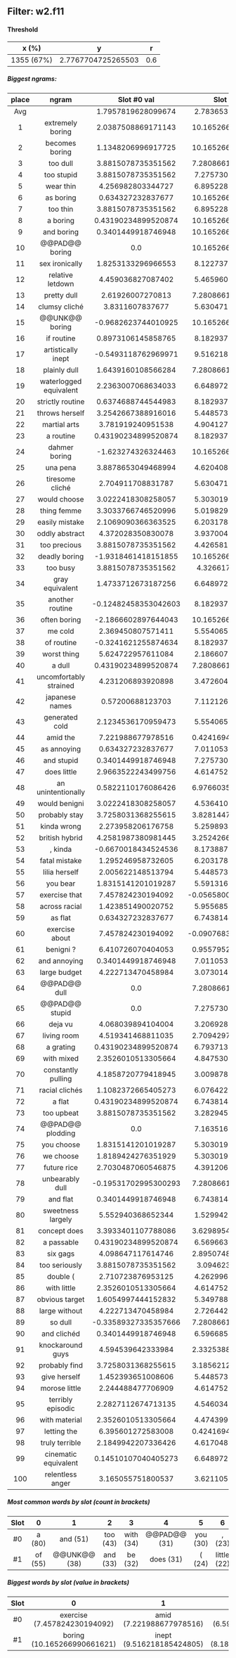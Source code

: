 ## Filter: w2.f11
#### Threshold
x (%) | y | r
:--: | :--: | :--:
1355 (67%) | 2.7767704725265503 | 0.6
##### Biggest ngrams:
place | ngram | Slot #0 val | Slot #1 val | sum
:--: | :--: | :--: | :--: | :--: 
Avg | | 1.7957819628099674 | 2.783653893242023 | | 
1 | extremely boring | 2.0387508869171143 | 10.165266990661621 | 12.204017877578735
2 | becomes boring | 1.1348206996917725 | 10.165266990661621 | 11.300087690353394
3 | too dull | 3.8815078735351562 | 7.2808661460876465 | 11.162374019622803
4 | too stupid | 3.8815078735351562 | 7.275730133056641 | 11.157238006591797
5 | wear thin | 4.256982803344727 | 6.895228385925293 | 11.15221118927002
6 | as boring | 0.634327232837677 | 10.165266990661621 | 10.799594223499298
7 | too thin | 3.8815078735351562 | 6.895228385925293 | 10.77673625946045
8 | a boring | 0.43190234899520874 | 10.165266990661621 | 10.59716933965683
9 | and boring | 0.3401449918746948 | 10.165266990661621 | 10.505411982536316
10 | @@PAD@@ boring | 0.0 | 10.165266990661621 | 10.165266990661621
11 | sex ironically | 1.8253133296966553 | 8.122737884521484 | 9.94805121421814
12 | relative letdown | 4.459036827087402 | 5.465960502624512 | 9.924997329711914
13 | pretty dull | 2.61926007270813 | 7.2808661460876465 | 9.900126218795776
14 | clumsy cliché | 3.8311607837677 | 5.630471706390381 | 9.461632490158081
15 | @@UNK@@ boring | -0.9682623744010925 | 10.165266990661621 | 9.197004616260529
16 | if routine | 0.8973106145858765 | 8.182937622070312 | 9.080248236656189
17 | artistically inept | -0.5493118762969971 | 9.516218185424805 | 8.966906309127808
18 | plainly dull | 1.6439160108566284 | 7.2808661460876465 | 8.924782156944275
19 | waterlogged equivalent | 2.2363007068634033 | 6.648972511291504 | 8.885273218154907
20 | strictly routine | 0.6374688744544983 | 8.182937622070312 | 8.82040649652481
21 | throws herself | 3.2542667388916016 | 5.448573112487793 | 8.702839851379395
22 | martial arts | 3.781919240951538 | 4.904127597808838 | 8.686046838760376
23 | a routine | 0.43190234899520874 | 8.182937622070312 | 8.614839971065521
24 | dahmer boring | -1.623274326324463 | 10.165266990661621 | 8.541992664337158
25 | una pena | 3.8878653049468994 | 4.620408058166504 | 8.508273363113403
26 | tiresome cliché | 2.704911708831787 | 5.630471706390381 | 8.335383415222168
27 | would choose | 3.0222418308258057 | 5.303019046783447 | 8.325260877609253
28 | thing femme | 3.3033766746520996 | 5.019829750061035 | 8.323206424713135
29 | easily mistake | 2.1069090366363525 | 6.203178405761719 | 8.310087442398071
30 | oddly abstract | 4.372028350830078 | 3.937004804611206 | 8.309033155441284
31 | too precious | 3.8815078735351562 | 4.426581382751465 | 8.308089256286621
32 | deadly boring | -1.9318461418151855 | 10.165266990661621 | 8.233420848846436
33 | too busy | 3.8815078735351562 | 4.32661771774292 | 8.208125591278076
34 | gray equivalent | 1.4733712673187256 | 6.648972511291504 | 8.12234377861023
35 | another routine | -0.12482458353042603 | 8.182937622070312 | 8.058113038539886
36 | often boring | -2.1866602897644043 | 10.165266990661621 | 7.978606700897217
37 | me cold | 2.369450807571411 | 5.554065704345703 | 7.923516511917114
38 | of routine | -0.3241621255874634 | 8.182937622070312 | 7.858775496482849
39 | worst thing | 5.624722957611084 | 2.186607599258423 | 7.811330556869507
40 | a dull | 0.43190234899520874 | 7.2808661460876465 | 7.712768495082855
41 | uncomfortably strained | 4.231206893920898 | 3.472604751586914 | 7.7038116455078125
42 | japanese names | 0.57200688123703 | 7.112126350402832 | 7.684133231639862
43 | generated cold | 2.1234536170959473 | 5.554065704345703 | 7.67751932144165
44 | amid the | 7.221988677978516 | 0.4241694211959839 | 7.6461580991744995
45 | as annoying | 0.634327232837677 | 7.011053085327148 | 7.645380318164825
46 | and stupid | 0.3401449918746948 | 7.275730133056641 | 7.6158751249313354
47 | does little | 2.9663522243499756 | 4.614752769470215 | 7.58110499382019
48 | an unintentionally | 0.5822110176086426 | 6.9766035079956055 | 7.558814525604248
49 | would benigni | 3.0222418308258057 | 4.536410331726074 | 7.55865216255188
50 | probably stay | 3.7258031368255615 | 3.8281447887420654 | 7.553947925567627
51 | kinda wrong | 2.273958206176758 | 5.259893417358398 | 7.533851623535156
52 | british hybrid | 4.2581987380981445 | 3.2524266242980957 | 7.51062536239624
53 | , kinda | -0.6670018434524536 | 8.173887252807617 | 7.506885409355164
54 | fatal mistake | 1.295246958732605 | 6.203178405761719 | 7.498425364494324
55 | lilia herself | 2.005622148513794 | 5.448573112487793 | 7.454195261001587
56 | you bear | 1.8315141201019287 | 5.591316223144531 | 7.42283034324646
57 | exercise that | 7.457824230194092 | -0.05658000707626343 | 7.401244223117828
58 | across racial | 1.423851490020752 | 5.955685615539551 | 7.379537105560303
59 | as flat | 0.634327232837677 | 6.743814468383789 | 7.378141701221466
60 | exercise about | 7.457824230194092 | -0.09076833724975586 | 7.367055892944336
61 | benigni ? | 6.410726070404053 | 0.9557952880859375 | 7.36652135848999
62 | and annoying | 0.3401449918746948 | 7.011053085327148 | 7.351198077201843
63 | large budget | 4.222713470458984 | 3.073014736175537 | 7.2957282066345215
64 | @@PAD@@ dull | 0.0 | 7.2808661460876465 | 7.2808661460876465
65 | @@PAD@@ stupid | 0.0 | 7.275730133056641 | 7.275730133056641
66 | deja vu | 4.068039894104004 | 3.206928253173828 | 7.274968147277832
67 | living room | 4.519341468811035 | 2.7094297409057617 | 7.228771209716797
68 | a grating | 0.43190234899520874 | 6.793713569641113 | 7.225615918636322
69 | with mixed | 2.3526010513305664 | 4.847530364990234 | 7.200131416320801
70 | constantly pulling | 4.1858720779418945 | 3.009878635406494 | 7.195750713348389
71 | racial clichés | 1.1082372665405273 | 6.076422214508057 | 7.184659481048584
72 | a flat | 0.43190234899520874 | 6.743814468383789 | 7.175716817378998
73 | too upbeat | 3.8815078735351562 | 3.282945156097412 | 7.164453029632568
74 | @@PAD@@ plodding | 0.0 | 7.163516998291016 | 7.163516998291016
75 | you choose | 1.8315141201019287 | 5.303019046783447 | 7.134533166885376
76 | we choose | 1.8189424276351929 | 5.303019046783447 | 7.12196147441864
77 | future rice | 2.7030487060546875 | 4.391206741333008 | 7.094255447387695
78 | unbearably dull | -0.19531702995300293 | 7.2808661460876465 | 7.0855491161346436
79 | and flat | 0.3401449918746948 | 6.743814468383789 | 7.083959460258484
80 | sweetness largely | 5.552940368652344 | 1.529942274093628 | 7.082882642745972
81 | concept does | 3.3933401107788086 | 3.6298954486846924 | 7.023235559463501
82 | a passable | 0.43190234899520874 | 6.569663047790527 | 7.001565396785736
83 | six gags | 4.098647117614746 | 2.8950748443603516 | 6.993721961975098
84 | too seriously | 3.8815078735351562 | 3.09462308883667 | 6.976130962371826
85 | double ( | 2.710723876953125 | 4.262996673583984 | 6.973720550537109
86 | with little | 2.3526010513305664 | 4.614752769470215 | 6.967353820800781
87 | obvious target | 1.6054997444152832 | 5.349788665771484 | 6.955288410186768
88 | large without | 4.222713470458984 | 2.726442813873291 | 6.949156284332275
89 | so dull | -0.33589327335357666 | 7.2808661460876465 | 6.94497287273407
90 | and clichéd | 0.3401449918746948 | 6.596685409545898 | 6.936830401420593
91 | knockaround guys | 4.594539642333984 | 2.3325388431549072 | 6.927078485488892
92 | probably find | 3.7258031368255615 | 3.1856212615966797 | 6.911424398422241
93 | give herself | 1.452393651008606 | 5.448573112487793 | 6.900966763496399
94 | morose little | 2.244488477706909 | 4.614752769470215 | 6.859241247177124
95 | terribly episodic | 2.2827112674713135 | 4.546034812927246 | 6.82874608039856
96 | with material | 2.3526010513305664 | 4.474399089813232 | 6.827000141143799
97 | letting the | 6.395601272583008 | 0.4241694211959839 | 6.819770693778992
98 | truly terrible | 2.1849942207336426 | 4.617048263549805 | 6.802042484283447
99 | cinematic equivalent | 0.14510107040405273 | 6.648972511291504 | 6.794073581695557
100 | relentless anger | 3.165055751800537 | 3.621105194091797 | 6.786160945892334
##### Most common words by slot (count in brackets)
Slot | 0 | 1 | 2 | 3 | 4 | 5 | 6 | 7 | 8 | 9 | 10 | 11 | 12 | 13 | 14 | 15 | 16 | 17 | 18 | 19 | 20 | 21 | 22 | 23 | 24 | 25 | 26 | 27 | 28 | 29
 :--: | :--: | :--: | :--: | :--: | :--: | :--: | :--: | :--: | :--: | :--: | :--: | :--: | :--: | :--: | :--: | :--: | :--: | :--: | :--: | :--: | :--: | :--: | :--: | :--: | :--: | :--: | :--: | :--: | :--: | :--:
#0 | a (80) | and (51) | too (43) | with (34) | @@PAD@@ (31) | you (30) | , (23) | @@UNK@@ (20) | would (19) | of (19) | may (18) | as (17) | it (17) | more (15) | long (13) | we (12) | exercise (11) | can (11) | your (10) | thing (9) | the (9) | movie (9) | probably (8) | about (8) | video (8) | by (8) | " (8) | work (8) | worst (7) | without (7)
#1 | of (55) | @@UNK@@ (38) | and (33) | be (32) | does (31) | ( (24) | little (22) | some (21) | dull (19) | the (19) | up (19) | have (19) | lacks (13) | on (13) | boring (11) | material (10) | plot (10) | many (10) | from (10) | but (10) | find (8) | our (8) | can (8) | it (8) | that (7) | flat (7) | without (7) | here (7) | as (7) | get (7)
##### Biggest words by slot (value in brackets)
Slot | 0 | 1 | 2 | 3 | 4 | 5 | 6 | 7 | 8 | 9 | 10 | 11 | 12 | 13 | 14 | 15 | 16 | 17 | 18 | 19 | 20 | 21 | 22 | 23 | 24 | 25 | 26 | 27 | 28 | 29
 :--: | :--: | :--: | :--: | :--: | :--: | :--: | :--: | :--: | :--: | :--: | :--: | :--: | :--: | :--: | :--: | :--: | :--: | :--: | :--: | :--: | :--: | :--: | :--: | :--: | :--: | :--: | :--: | :--: | :--: | :--:
#0 | exercise (7.457824230194092) | amid (7.221988677978516) | scant (6.59314489364624) | benigni (6.410726070404053) | letting (6.395601272583008) | nasty (6.380251407623291) | demonstrates (5.931710720062256) | depths (5.832427024841309) | naturally (5.789126873016357) | status (5.779200553894043) | worst (5.624722957611084) | seeing (5.568586349487305) | sweetness (5.552940368652344) | imagine (5.529597282409668) | friends (5.47577428817749) | results (5.381440162658691) | thinking (5.342208385467529) | unintentional (5.272596836090088) | pretensions (5.167412757873535) | ticket (4.835561752319336) | packs (4.765588283538818) | effort (4.745701789855957) | care (4.667501449584961) | find (4.6635870933532715) | knockaround (4.594539642333984) | vapid (4.567017078399658) | living (4.519341468811035) | conceived (4.502883434295654) | relative (4.459036827087402) | field (4.413984298706055)
#1 | boring (10.165266990661621) | inept (9.516218185424805) | routine (8.182937622070312) | kinda (8.173887252807617) | ironically (8.122737884521484) | pulp (7.439838886260986) | proportions (7.381686210632324) | dull (7.2808661460876465) | stupid (7.275730133056641) | plodding (7.163516998291016) | names (7.112126350402832) | annoying (7.011053085327148) | unintentionally (6.9766035079956055) | thin (6.895228385925293) | grating (6.793713569641113) | flat (6.743814468383789) | equivalent (6.648972511291504) | clichd (6.596685409545898) | passable (6.569663047790527) | opportunities (6.553802013397217) | listless (6.4397454261779785) | raunch (6.226676940917969) | mistake (6.203178405761719) | alas (6.171151161193848) | fitfully (6.099403381347656) | winds (6.094452381134033) | clichs (6.076422214508057) | negligible (6.015789985656738) | overwrought (5.992654800415039) | racial (5.955685615539551)
